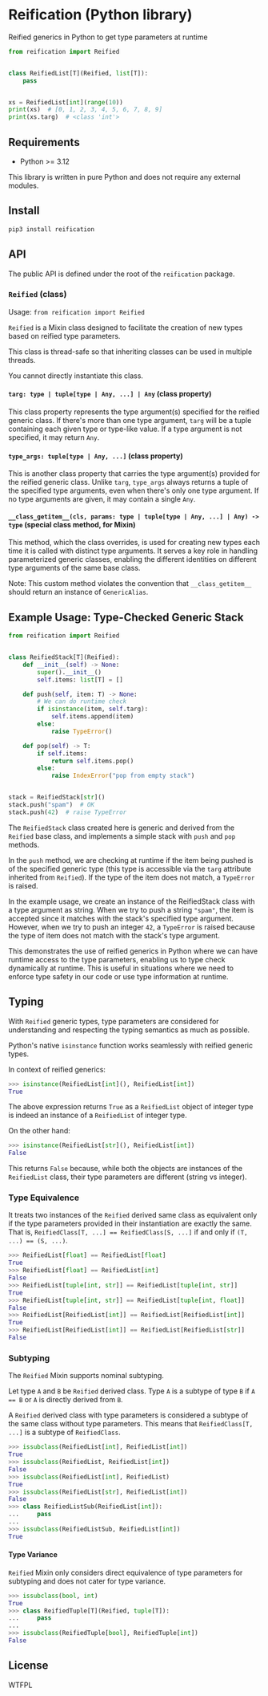 # Reification (Python library)

Reified generics in Python to get type parameters at runtime

```py
from reification import Reified


class ReifiedList[T](Reified, list[T]):
    pass


xs = ReifiedList[int](range(10))
print(xs)  # [0, 1, 2, 3, 4, 5, 6, 7, 8, 9]
print(xs.targ)  # <class 'int'>
```

## Requirements

- Python >= 3.12

This library is written in pure Python and does not require any external modules.

## Install

```sh
pip3 install reification
```

## API

The public API is defined under the root of the `reification` package.

### `Reified` (class)

Usage: `from reification import Reified`

`Reified` is a Mixin class designed to facilitate the creation of new types based on reified type parameters.

This class is thread-safe so that inheriting classes can be used in multiple threads.

You cannot directly instantiate this class.

#### `targ: type | tuple[type | Any, ...] | Any` (class property)

This class property represents the type argument(s) specified for the reified generic class.
If there's more than one type argument, `targ` will be a tuple containing each given type or type-like value.
If a type argument is not specified, it may return `Any`.

#### `type_args: tuple[type | Any, ...]` (class property)

This is another class property that carries the type argument(s) provided for the reified generic class.
Unlike `targ`, `type_args` always returns a tuple of the specified type arguments, even when there's only one type argument.
If no type arguments are given, it may contain a single `Any`.

#### `__class_getitem__(cls, params: type | tuple[type | Any, ...] | Any) -> type` (special class method, for Mixin)

This method, which the class overrides, is used for creating new types each time it is called with distinct type arguments.
It serves a key role in handling parameterized generic classes, enabling the different identities on different type arguments of the same base class.

Note: This custom method violates the convention that `__class_getitem__` should return an instance of `GenericAlias`.

## Example Usage: Type-Checked Generic Stack

```py
from reification import Reified


class ReifiedStack[T](Reified):
    def __init__(self) -> None:
        super().__init__()
        self.items: list[T] = []

    def push(self, item: T) -> None:
        # We can do runtime check
        if isinstance(item, self.targ):
            self.items.append(item)
        else:
            raise TypeError()

    def pop(self) -> T:
        if self.items:
            return self.items.pop()
        else:
            raise IndexError("pop from empty stack")


stack = ReifiedStack[str]()
stack.push("spam")  # OK
stack.push(42)  # raise TypeError
```

The `ReifiedStack` class created here is generic and derived from the `Reified` base class, and implements a simple stack with `push` and `pop` methods.

In the `push` method, we are checking at runtime if the item being pushed is of the specified generic type (this type is accessible via the `targ` attribute inherited from `Reified`).
If the type of the item does not match, a `TypeError` is raised.

In the example usage, we create an instance of the ReifiedStack class with a type argument as string. When we try to push a string `"spam"`, the item is accepted since it matches with the stack's specified type argument.
However, when we try to push an integer `42`, a `TypeError` is raised because the type of item does not match with the stack's type argument.

This demonstrates the use of reified generics in Python where we can have runtime access to the type parameters, enabling us to type check dynamically at runtime.
This is useful in situations where we need to enforce type safety in our code or use type information at runtime.

## Typing

With `Reified` generic types, type parameters are considered for understanding and respecting the typing semantics as much as possible.

Python's native `isinstance` function works seamlessly with reified generic types.

In context of reified generics:

```py
>>> isinstance(ReifiedList[int](), ReifiedList[int])
True
```

The above expression returns `True` as a `ReifiedList` object of integer type is indeed an instance of a `ReifiedList` of integer type.

On the other hand:

```py
>>> isinstance(ReifiedList[str](), ReifiedList[int])
False
```

This returns `False` because, while both the objects are instances of the `ReifiedList` class, their type parameters are different (string vs integer).

### Type Equivalence

It treats two instances of the `Reified` derived same class as equivalent only if the type parameters provided in their instantiation are exactly the same.
That is, `ReifiedClass[T, ...] == ReifiedClass[S, ...]` if and only if `(T, ...) == (S, ...)`.

```py
>>> ReifiedList[float] == ReifiedList[float]
True
>>> ReifiedList[float] == ReifiedList[int]
False
>>> ReifiedList[tuple[int, str]] == ReifiedList[tuple[int, str]]
True
>>> ReifiedList[tuple[int, str]] == ReifiedList[tuple[int, float]]
False
>>> ReifiedList[ReifiedList[int]] == ReifiedList[ReifiedList[int]]
True
>>> ReifiedList[ReifiedList[int]] == ReifiedList[ReifiedList[str]]
False
```

### Subtyping

The `Reified` Mixin supports nominal subtyping.

Let type `A` and `B` be `Reified` derived class.
Type `A` is a subtype of type `B` if `A == B` or `A` is directly derived from `B`.

A `Reified` derived class with type parameters is considered a subtype of the same class without type parameters.
This means that `ReifiedClass[T, ...]` is a subtype of `ReifiedClass`.

```py
>>> issubclass(ReifiedList[int], ReifiedList[int])
True
>>> issubclass(ReifiedList, ReifiedList[int])
False
>>> issubclass(ReifiedList[int], ReifiedList)
True
>>> issubclass(ReifiedList[str], ReifiedList[int])
False
>>> class ReifiedListSub(ReifiedList[int]):
...     pass
...
>>> issubclass(ReifiedListSub, ReifiedList[int])
True
```

#### Type Variance

`Reified` Mixin only considers direct equivalence of type parameters for subtyping and does not cater for type variance.

```py
>>> issubclass(bool, int)
True
>>> class ReifiedTuple[T](Reified, tuple[T]):
...     pass
...
>>> issubclass(ReifiedTuple[bool], ReifiedTuple[int])
False
```

## License

WTFPL
